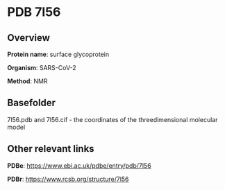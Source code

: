 # PDB 7l56

## Overview

**Protein name**: surface glycoprotein

**Organism**: SARS-CoV-2

**Method**: NMR



## Basefolder

7l56.pdb and 7l56.cif - the coordinates of the threedimensional molecular model



## Other relevant links 
**PDBe**:  https://www.ebi.ac.uk/pdbe/entry/pdb/7l56
 
**PDBr**: https://www.rcsb.org/structure/7l56 
